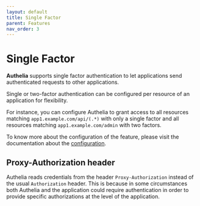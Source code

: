 ```yaml
---
layout: default
title: Single Factor
parent: Features
nav_order: 3
---
```


# Single Factor

**Authelia** supports single factor authentication to let applications
send authenticated requests to other applications.

Single or two-factor authentication can be configured per resource of an
application for flexibility.

For instance, you can configure Authelia to grant access to all resources
matching `app1.example.com/api/(.*)` with only a single factor and all
resources matching `app1.example.com/admin` with two factors.

To know more about the configuration of the feature, please visit the
documentation about the [configuration](../configuration/access-control.md).


## Proxy-Authorization header

Authelia reads credentials from the header `Proxy-Authorization` instead of
the usual `Authorization` header. This is because in some circumstances both Authelia
and the application could require authentication in order to provide specific
authorizations at the level of the application.
